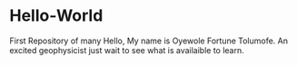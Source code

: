 # Hello-World
First Repository of many
Hello, My name is Oyewole Fortune Tolumofe.
An excited geophysicist just wait to see what is availaible to learn.
